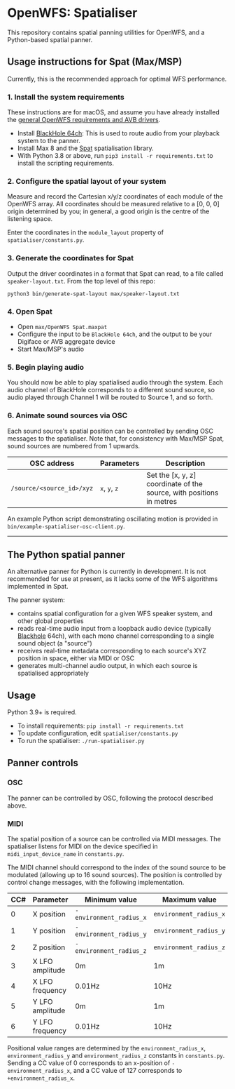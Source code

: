 # OpenWFS: Spatialiser

This repository contains spatial panning utilities for OpenWFS, and a Python-based spatial panner.

## Usage instructions for Spat (Max/MSP)

Currently, this is the recommended approach for optimal WFS performance.

### 1. Install the system requirements

These instructions are for macOS, and assume you have already installed the [general OpenWFS requirements and AVB drivers](https://github.com/open-WFS/open-WFS-docs).

 - Install [BlackHole 64ch](https://existential.audio/blackhole/): This is used to route audio from your playback system to the panner.
 - Install Max 8 and the [Spat](https://forum.ircam.fr/projects/detail/spat/) spatialisation library.
 - With Python 3.8 or above, run `pip3 install -r requirements.txt` to install the scripting requirements.

### 2. Configure the spatial layout of your system

Measure and record the Cartesian x/y/z coordinates of each module of the OpenWFS array. All coordinates should be measured relative to a [0, 0, 0] origin determined by you; in general, a good origin is the centre of the listening space.

Enter the coordinates in the `module_layout` property of `spatialiser/constants.py`.

### 3. Generate the coordinates for Spat

Output the driver coordinates in a format that Spat can read, to a file called `speaker-layout.txt`. From the top level of this repo:

```
python3 bin/generate-spat-layout max/speaker-layout.txt
```

### 4. Open Spat

- Open `max/OpenWFS Spat.maxpat`
- Configure the input to be `BlackHole 64ch`, and the output to be your Digiface or AVB aggregate device
- Start Max/MSP's audio

### 5. Begin playing audio

You should now be able to play spatialised audio through the system. Each audio channel of BlackHole corresponds to a different sound source, so audio played through Channel 1 will be routed to Source 1, and so forth.

### 6. Animate sound sources via OSC

Each sound source's spatial position can be controlled by sending OSC messages to the spatialiser. Note that, for consistency with Max/MSP Spat, sound sources are numbered from 1 upwards.

| OSC address | Parameters | Description |
|-------------|------------|-------------|
| `/source/<source_id>/xyz` | `x`, `y`, `z` | Set the [x, y, z] coordinate of the source, with positions in metres |

An example Python script demonstrating oscillating motion is provided in `bin/example-spatialiser-osc-client.py`.

---

## The Python spatial panner

An alternative panner for Python is currently in development. It is not recommended for use at present, as it lacks some of the WFS algorithms implemented in Spat.

The panner system:

 - contains spatial configuration for a given WFS speaker system, and other global properties
 - reads real-time audio input from a loopback audio device (typically [Blackhole](https://existential.audio/blackhole/) 64ch), with each mono channel corresponding to a single sound object (a "source")
 - receives real-time metadata corresponding to each source's XYZ position in space, either via MIDI or OSC
 - generates multi-channel audio output, in which each source is spatialised appropriately

## Usage

Python 3.9+ is required. 

 - To install requirements: `pip install -r requirements.txt`
 - To update configuration, edit `spatialiser/constants.py`
 - To run the spatialiser: `./run-spatialiser.py`

## Panner controls

### OSC

The panner can be controlled by OSC, following the protocol described above.

### MIDI

The spatial position of a source can be controlled via MIDI messages. The spatialiser listens for MIDI on the device specified in `midi_input_device_name` in `constants.py`.

The MIDI channel should correspond to the index of the sound source to be modulated (allowing up to 16 sound sources). The position is controlled by control change messages, with the following implementation.

| CC# | Parameter | Minimum value | Maximum value |
|-----|-----------|---------------|---------------|
| 0 | X position | `-environment_radius_x` | `environment_radius_x` |
| 1 | Y position | `-environment_radius_y` | `environment_radius_y` |
| 2 | Z position | `-environment_radius_z` | `environment_radius_z` |
| 3 | X LFO amplitude | 0m | 1m |
| 4 | X LFO frequency | 0.01Hz | 10Hz |
| 5 | Y LFO amplitude | 0m | 1m |
| 6 | Y LFO frequency | 0.01Hz | 10Hz |

Positional value ranges are determined by the `environment_radius_x`, `environment_radius_y` and `environment_radius_z` constants in `constants.py`. Sending a CC value of 0 corresponds to an x-position of `-environment_radius_x`, and a CC value of 127 corresponds to `+environment_radius_x`.
